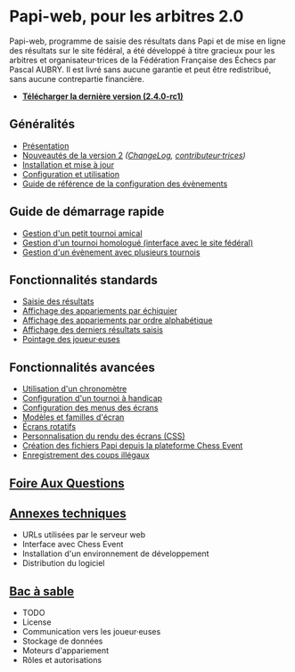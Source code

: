 # Papi-web, pour les arbitres 2.0

Papi-web, programme de saisie des résultats dans Papi et de mise en ligne des résultats sur le site fédéral, a été développé à titre gracieux pour les arbitres et organisateur·trices de la Fédération Française des Échecs par Pascal AUBRY. Il est livré sans aucune garantie et peut être redistribué, sans aucune contrepartie financière.

- **[Télécharger la dernière version (2.4.0-rc1)](https://github.com/papi-web-org/papi-web/releases/download/2.4.0-rc1/papi-web-2.4.0-rc1.zip)**

## Généralités

- [Présentation](docs/01-summary.md)
- [Nouveautés de la version 2](docs/02-v2-news.md) _([ChangeLog](docs/03-change-log.md), [contributeur·trices](docs/04-contributors.md))_
- [Installation et mise à jour](docs/05-install.md)
- [Configuration et utilisation](docs/06-use.md)
- [Guide de référence de la configuration des évènements](docs/40-ref.md)

## Guide de démarrage rapide

- [Gestion d'un petit tournoi amical](docs/11-friendly.md)
- [Gestion d'un tournoi homologué (interface avec le site fédéral)](docs/12-qualified.md)
- [Gestion d'un évènement avec plusieurs tournois](docs/13-multi-tournaments.md)

## Fonctionnalités standards

- [Saisie des résultats](docs/21-update.md)
- [Affichage des appariements par échiquier](docs/22-pairings-by-board.md)
- [Affichage des appariements par ordre alphabétique](docs/23-pairings-by-player.md)
- [Affichage des derniers résultats saisis](docs/24-last-results.md)
- [Pointage des joueur·euses](docs/25-check-in.md)

## Fonctionnalités avancées

- [Utilisation d'un chronomètre](docs/31-timer.md)
- [Configuration d'un tournoi à handicap](docs/32-handicap.md)
- [Configuration des menus des écrans](docs/33-menus.md)
- [Modèles et familles d'écran](docs/34-templates-families.md)
- [Écrans rotatifs](docs/35-rotators.md)
- [Personnalisation du rendu des écrans (CSS)](docs/36-css.md)
- [Création des fichiers Papi depuis la plateforme Chess Event](docs/37-chessevent.md)
- [Enregistrement des coups illégaux](docs/38-illegal_moves.md)

## [Foire Aux Questions](docs/50-faq.md)

## [Annexes techniques](docs/80-technical-annexes.md)

- URLs utilisées par le serveur web 
- Interface avec Chess Event
- Installation d'un environnement de développement
- Distribution du logiciel

## [Bac à sable](docs/90-sandbox.md)

- TODO
- License
- Communication vers les joueur·euses
- Stockage de données
- Moteurs d'appariement
- Rôles et autorisations
